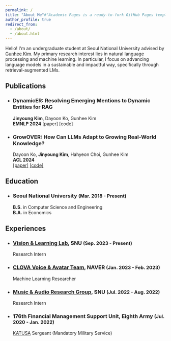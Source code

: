 ```yaml
---
permalink: /
title: "About Me"#"Academic Pages is a ready-to-fork GitHub Pages template for academic personal websites"
author_profile: true
redirect_from: 
  - /about/
  - /about.html
---
```


Hello! I'm an undergraduate student at Seoul National University advised by [Gunhee Kim](https://vision.snu.ac.kr/gunhee/). My primary research interest lies in natural language processing and machine learning. In particular, I focus on advancing language models in a sustainable and impactful way, specifically through retrieval-augmented LMs.

## Publications
<!-- ============== -->
* ### DynamicER: Resolving Emerging Mentions to Dynamic Entities for RAG   
  **Jinyoung Kim**, Dayoon Ko, Gunhee Kim   
  **EMNLP 2024**
  [paper] [code]

* ### GrowOVER: How Can LLMs Adapt to Growing Real-World Knowledge?   
  Dayoon Ko, **Jinyoung Kim**, Hahyeon Choi, Gunhee Kim   
  **ACL 2024**   
  [[paper]](https://arxiv.org/abs/2406.05606) [[code]](https://github.com/dayoon-ko/GrowOVER)


## Education
* ### Seoul National University <span style="font-size:0.9em;">(Mar. 2018 - Present)</span>   
  **B.S.** in Computer Science and Engineering   
  **B.A.** in Economics
  
## Experiences
* ### [Vision & Learning Lab](https://vision.snu.ac.kr/), SNU <span style="font-size:0.9em;">(Sep. 2023 - Present)</span>
  Research Intern
* ### [CLOVA Voice & Avatar Team](https://clova.ai/speech/en), NAVER <span style="font-size:0.9em;">(Jan. 2023 - Feb. 2023)</span>     
  Machine Learning Researcher
* ### [Music & Audio Research Group](https://snu-marg.notion.site/MARG-091390162ca941f4b88f64d47d2c4e87), SNU <span style="font-size:0.9em;">(Jul. 2022 - Aug. 2022)</span> 
  Research Intern
* ### 176th Financial Management Support Unit, Eighth Army <span style="font-size:0.9em;">(Jul. 2020 - Jan. 2022)</span> 
  [KATUSA](https://en.wikipedia.org/wiki/Korean_Augmentation_to_the_United_States_Army) Sergeant (Mandatory Military Service)

<!-- ### Devsisters
*Machine Learning Engineer*  
<span style="font-size:0.9em;">Sep 2018 - Sep 2020</span>  
&nbsp;&nbsp;&nbsp;&nbsp;Worked as part of the mandatory military service in the Republic of Korea

### Ace Project
*Software Engineer*  
<span style="font-size:0.9em;">Sep 2017 - Aug 2018</span>  
&nbsp;&nbsp;&nbsp;&nbsp;Worked as part of the mandatory military service in the Republic of Korea -->


<!-- This is the front page of a website that is powered by the [Academic Pages template](https://github.com/academicpages/academicpages.github.io) and hosted on GitHub pages. [GitHub pages](https://pages.github.com) is a free service in which websites are built and hosted from code and data stored in a GitHub repository, automatically updating when a new commit is made to the respository. This template was forked from the [Minimal Mistakes Jekyll Theme](https://mmistakes.github.io/minimal-mistakes/) created by Michael Rose, and then extended to support the kinds of content that academics have: publications, talks, teaching, a portfolio, blog posts, and a dynamically-generated CV. You can fork [this repository](https://github.com/academicpages/academicpages.github.io) right now, modify the configuration and markdown files, add your own PDFs and other content, and have your own site for free, with no ads! An older version of this template powers my own personal website at [stuartgeiger.com](http://stuartgeiger.com), which uses [this Github repository](https://github.com/staeiou/staeiou.github.io).

A data-driven personal website
======
Like many other Jekyll-based GitHub Pages templates, Academic Pages makes you separate the website's content from its form. The content & metadata of your website are in structured markdown files, while various other files constitute the theme, specifying how to transform that content & metadata into HTML pages. You keep these various markdown (.md), YAML (.yml), HTML, and CSS files in a public GitHub repository. Each time you commit and push an update to the repository, the [GitHub pages](https://pages.github.com/) service creates static HTML pages based on these files, which are hosted on GitHub's servers free of charge.

Many of the features of dynamic content management systems (like Wordpress) can be achieved in this fashion, using a fraction of the computational resources and with far less vulnerability to hacking and DDoSing. You can also modify the theme to your heart's content without touching the content of your site. If you get to a point where you've broken something in Jekyll/HTML/CSS beyond repair, your markdown files describing your talks, publications, etc. are safe. You can rollback the changes or even delete the repository and start over -- just be sure to save the markdown files! Finally, you can also write scripts that process the structured data on the site, such as [this one](https://github.com/academicpages/academicpages.github.io/blob/master/talkmap.ipynb) that analyzes metadata in pages about talks to display [a map of every location you've given a talk](https://academicpages.github.io/talkmap.html).

Getting started
======
1. Register a GitHub account if you don't have one and confirm your e-mail (required!)
2. Fork [this repository](https://github.com/academicpages/academicpages.github.io) by clicking the "fork" button in the top right. 
3. Go to the repository's settings (rightmost item in the tabs that start with "Code", should be below "Unwatch"). Rename the repository "[your GitHub username].github.io", which will also be your website's URL.
4. Set site-wide configuration and create content & metadata (see below -- also see [this set of diffs](http://archive.is/3TPas) showing what files were changed to set up [an example site](https://getorg-testacct.github.io) for a user with the username "getorg-testacct")
5. Upload any files (like PDFs, .zip files, etc.) to the files/ directory. They will appear at https://[your GitHub username].github.io/files/example.pdf.  
6. Check status by going to the repository settings, in the "GitHub pages" section

Site-wide configuration
------
The main configuration file for the site is in the base directory in [_config.yml](https://github.com/academicpages/academicpages.github.io/blob/master/_config.yml), which defines the content in the sidebars and other site-wide features. You will need to replace the default variables with ones about yourself and your site's github repository. The configuration file for the top menu is in [_data/navigation.yml](https://github.com/academicpages/academicpages.github.io/blob/master/_data/navigation.yml). For example, if you don't have a portfolio or blog posts, you can remove those items from that navigation.yml file to remove them from the header. 

Create content & metadata
------
For site content, there is one markdown file for each type of content, which are stored in directories like _publications, _talks, _posts, _teaching, or _pages. For example, each talk is a markdown file in the [_talks directory](https://github.com/academicpages/academicpages.github.io/tree/master/_talks). At the top of each markdown file is structured data in YAML about the talk, which the theme will parse to do lots of cool stuff. The same structured data about a talk is used to generate the list of talks on the [Talks page](https://academicpages.github.io/talks), each [individual page](https://academicpages.github.io/talks/2012-03-01-talk-1) for specific talks, the talks section for the [CV page](https://academicpages.github.io/cv), and the [map of places you've given a talk](https://academicpages.github.io/talkmap.html) (if you run this [python file](https://github.com/academicpages/academicpages.github.io/blob/master/talkmap.py) or [Jupyter notebook](https://github.com/academicpages/academicpages.github.io/blob/master/talkmap.ipynb), which creates the HTML for the map based on the contents of the _talks directory).

**Markdown generator**

I have also created [a set of Jupyter notebooks](https://github.com/academicpages/academicpages.github.io/tree/master/markdown_generator
) that converts a CSV containing structured data about talks or presentations into individual markdown files that will be properly formatted for the Academic Pages template. The sample CSVs in that directory are the ones I used to create my own personal website at stuartgeiger.com. My usual workflow is that I keep a spreadsheet of my publications and talks, then run the code in these notebooks to generate the markdown files, then commit and push them to the GitHub repository.

How to edit your site's GitHub repository
------
Many people use a git client to create files on their local computer and then push them to GitHub's servers. If you are not familiar with git, you can directly edit these configuration and markdown files directly in the github.com interface. Navigate to a file (like [this one](https://github.com/academicpages/academicpages.github.io/blob/master/_talks/2012-03-01-talk-1.md) and click the pencil icon in the top right of the content preview (to the right of the "Raw | Blame | History" buttons). You can delete a file by clicking the trashcan icon to the right of the pencil icon. You can also create new files or upload files by navigating to a directory and clicking the "Create new file" or "Upload files" buttons. 

Example: editing a markdown file for a talk
![Editing a markdown file for a talk](/images/editing-talk.png)

For more info
------
More info about configuring Academic Pages can be found in [the guide](https://academicpages.github.io/markdown/). The [guides for the Minimal Mistakes theme](https://mmistakes.github.io/minimal-mistakes/docs/configuration/) (which this theme was forked from) might also be helpful. -->
